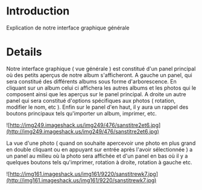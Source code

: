# Introduction #

Explication de notre interface graphique générale


# Details #


Notre interface graphique ( vue générale ) est constitué d'un panel principal où des petits aperçus de notre album s'afficheront.
A gauche un panel, qui sera constitué des différents albums sous forme d'arborescence. En cliquant sur un album celui ci affichera les autres albums et les photos qui le composent ainsi que les aperçus sur le panel principal.
A droite un autre panel qui sera constitué d'options spécifiques aux photos ( rotation, modifier le nom, etc ).
Enfin sur le panel d'en haut, il y aura un rappel des boutons principaux tels qu'importer un album, imprimer, etc.

![http://img249.imageshack.us/img249/476/sanstitre2et6.jpg](http://img249.imageshack.us/img249/476/sanstitre2et6.jpg)

La vue d'une photo ( quand on souhaite apercevoir une photo en plus grand en double cliquant ou en appuyant sur entrée après l'avoir sélectionnée ) a un panel au milieu où la photo sera affichée et d'un panel en bas où il y a quelques boutons tels qu'imprimer, rotation à droite, rotation à gauche etc.

![http://img161.imageshack.us/img161/9220/sanstitrewk7.jpg](http://img161.imageshack.us/img161/9220/sanstitrewk7.jpg)